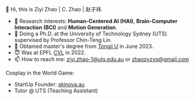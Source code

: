👋 Hi, this is Ziyi Zhao | C. Zhao | 赵子祎
- 👀 Research interests: **Human-Centered AI (HAI)**, **Brain-Computer Interaction (BCI)** and **Motion Generation**.
- 📖 Doing a Ph.D. at the University of Technology Sydney (UTS) supervised by Professor Chin-Teng Lin.
- 🌱 Obtained master's degree from [Tongji U](https://www.tongji.edu.cn/) in June 2023.
- 😇 Was at EPFL [CVL](https://www.epfl.ch/labs/cvlab/) in 2022.
- 📫 How to reach me: ziyi.zhao-1@uts.edu.au or zhaozyzyq@gmail.com

Cosplay in the World Game:
- StartUp Founder: [skinova.au](skinova.au)
- Tutor @ UTS (Teaching Assistant)

<!---
Jacoo-Zhao/Jacoo-Zhao is a ✨ special ✨ repository because its `README.md` (this file) appears on your GitHub profile.
You can click the Preview link to take a look at your changes.
--->

